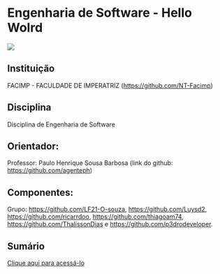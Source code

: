 <h1>Engenharia de Software - Hello Wolrd</h1>

<img src="C:\Users\luisf\OneDrive\Documentos\faculdade\engenharia de software/engenharia-red.jpg">

<h2>Instituição</h2>

FACIMP - FACULDADE DE IMPERATRIZ (https://github.com/NT-Facimp)

<h2>Disciplina</h2>

Disciplina de Engenharia de Software

<h2>Orientador:</h2>

Professor: Paulo Henrique Sousa Barbosa (link do github: https://github.com/agenteph)

<h2>Componentes:</h2>

Grupo: https://github.com/LF21-O-souza, https://github.com/Luysd2, https://github.com/ricarrdoo, https://github.com/thiagoam74, https://github.com/ThalissonDias e https://github.com/p3drodeveloper.

<h2>Sumário</h2>

<a href="https://github.com/LF21-O-souza/Soft-Hello-Wolrd/wiki/Sum%C3%A1rio">Clique aqui para acessá-lo</a>
